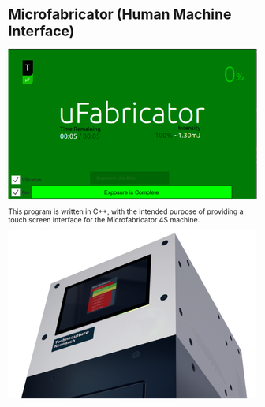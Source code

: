 # Microfabricator (Human Machine Interface)

![image](Assets/Screenshot.png)

This program is written in C++, with the intended purpose of providing a touch screen interface for the Microfabricator 4S machine.

![image](Assets/microfabricator.png)
